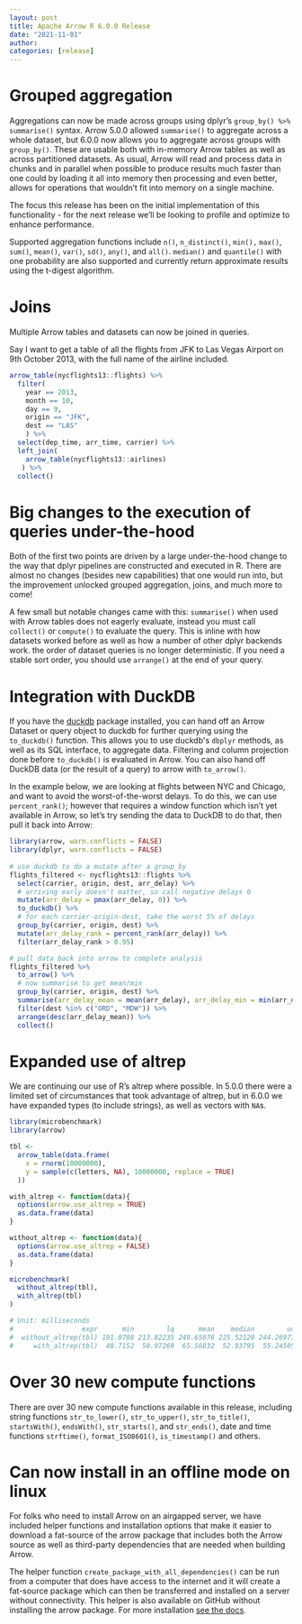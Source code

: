 ```yaml
---
layout: post
title: Apache Arrow R 6.0.0 Release
date: "2021-11-01"
author: 
categories: [release]
---
```

<!--
{% comment %}
Licensed to the Apache Software Foundation (ASF) under one or more
contributor license agreements.  See the NOTICE file distributed with
this work for additional information regarding copyright ownership.
The ASF licenses this file to you under the Apache License, Version 2.0
(the "License"); you may not use this file except in compliance with
the License.  You may obtain a copy of the License at

http://www.apache.org/licenses/LICENSE-2.0

Unless required by applicable law or agreed to in writing, software
distributed under the License is distributed on an "AS IS" BASIS,
WITHOUT WARRANTIES OR CONDITIONS OF ANY KIND, either express or implied.
See the License for the specific language governing permissions and
limitations under the License.
{% endcomment %}
-->

# Grouped aggregation

Aggregations can now be made across groups using dplyr’s `group_by() %>% summarise()` syntax. Arrow 5.0.0 allowed `summarise()` to aggregate across a whole dataset, but 6.0.0 now allows you to aggregate across groups with `group_by()`. These are usable both with in-memory Arrow tables as well as across partitioned datasets. As usual, Arrow will read and process data in chunks and in parallel when possible to produce results much faster than one could by loading it all into memory then processing and even better, allows for operations that wouldn’t fit into memory on a single machine.

The focus this release has been on the initial implementation of this functionality - for the next release we’ll be looking to profile and optimize to enhance performance.

Supported aggregation functions include `n()`, `n_distinct()`, `min(),` `max()`, `sum()`, `mean()`, `var()`, `sd()`, `any()`, and `all()`. `median()` and `quantile()` with one probability are also supported and currently return approximate results using the t-digest algorithm.

# Joins 

Multiple Arrow tables and datasets can now be joined in queries. 

Say I want to get a table of all the flights from JFK to Las Vegas Airport on 
9th October 2013, with the full name of the airline included.

```r
arrow_table(nycflights13::flights) %>%
  filter(
    year == 2013,
    month == 10,
    day == 9,
    origin == "JFK",
    dest == "LAS"
    ) %>%
  select(dep_time, arr_time, carrier) %>%
  left_join(
    arrow_table(nycflights13::airlines)
   ) %>%
  collect()
```

# Big changes to the execution of queries under-the-hood 

Both of the first two points are driven by a large under-the-hood change to the way that dplyr pipelines are constructed and executed in R. There are almost no changes (besides new capabilities) that one would run into, but the improvement unlocked grouped aggregation, joins, and much more to come!

A few small but notable changes came with this:
`summarise()` when used with Arrow tables does not eagerly evaluate, instead you must call `collect()` or `compute()` to evaluate the query. This is inline with how datasets worked before as well as how a number of other dplyr backends work.
the order of dataset queries is no longer deterministic. If you need a stable sort order, you should use `arrange()` at the end of your query.

# Integration with DuckDB

If you have the [duckdb](https://duckdb.org/) package installed, you can hand off an Arrow Dataset or query object to duckdb for further querying using the `to_duckdb()` function. This allows you to use duckdb's `dbplyr` methods, as well as its SQL interface, to aggregate data. Filtering and column projection done before `to_duckdb()` is evaluated in Arrow.  You can also hand off DuckDB data (or the result of a query) to arrow with `to_arrow()`.

In the example below, we are looking at flights between NYC and Chicago, and want to avoid the worst-of-the-worst delays. To do this, we can use `percent_rank()`; however that requires a window function which isn’t yet available in Arrow, so let’s try sending the data to DuckDB to do that, then pull it back into Arrow:

```r
library(arrow, warn.conflicts = FALSE)
library(dplyr, warn.conflicts = FALSE)
 
# use duckdb to do a mutate after a group_by
flights_filtered <- nycflights13::flights %>%
  select(carrier, origin, dest, arr_delay) %>%
  # arriving early doesn't matter, so call negative delays 0
  mutate(arr_delay = pmax(arr_delay, 0)) %>%
  to_duckdb() %>%
  # for each carrier-origin-dest, take the worst 5% of delays
  group_by(carrier, origin, dest) %>%
  mutate(arr_delay_rank = percent_rank(arr_delay)) %>%
  filter(arr_delay_rank > 0.95)

# pull data back into arrow to complete analysis
flights_filtered %>%
  to_arrow() %>%
  # now summarise to get mean/min
  group_by(carrier, origin, dest) %>%
  summarise(arr_delay_mean = mean(arr_delay), arr_delay_min = min(arr_delay), num_flights = n()) %>%
  filter(dest %in% c("ORD", "MDW")) %>%
  arrange(desc(arr_delay_mean)) %>%
  collect()
```
# Expanded use of altrep

We are continuing our use of R’s altrep where possible. In 5.0.0 there were a limited set of circumstances that took advantage of altrep, but in 6.0.0 we have expanded types (to include strings), as well as vectors with `NA`s. 

```r
library(microbenchmark)
library(arrow)

tbl <-
  arrow_table(data.frame(
    x = rnorm(10000000),
    y = sample(c(letters, NA), 10000000, replace = TRUE)
  ))

with_altrep <- function(data){
  options(arrow.use_altrep = TRUE)
  as.data.frame(data)  
}

without_altrep <- function(data){
  options(arrow.use_altrep = FALSE)
  as.data.frame(data)  
}

microbenchmark(
  without_altrep(tbl),
  with_altrep(tbl)
)

# Unit: milliseconds
#                 expr      min        lq      mean    median        uq      max neval
#  without_altrep(tbl) 191.0788 213.82235 249.65076 225.52120 244.26977 512.1652   100
#     with_altrep(tbl)  48.7152  50.97269  65.56832  52.93795  55.24505 338.4602   100

```
# Over 30 new compute functions

There are over 30 new compute functions available in this release, including string functions `str_to_lower()`, `str_to_upper()`, `str_to_title()`, `startsWith()`, `endsWith()`, `str_starts()`, and `str_ends()`, date and time functions `strftime()`, `format_ISO8601()`, `is_timestamp()` and others.

# Can now install in an offline mode on linux

For folks who need to install Arrow on an airgapped server, we have included helper functions and installation options that make it easier to download a fat-source of the arrow package that includes both the Arrow source as well as third-party dependencies that are needed when building Arrow.

The helper function `create_package_with_all_dependencies()` can be run from a computer that does have access to the internet and it will create a fat-source package which can then be transferred and installed on a server without connectivity. This helper is also available on GitHub without installing the arrow package.  For more installation [see the docs](https://arrow.apache.org/docs/r/articles/install.html#offline-installation).
